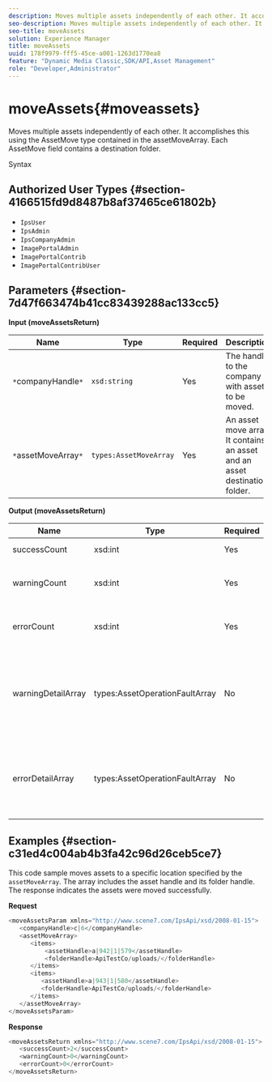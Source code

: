 ```yaml
---
description: Moves multiple assets independently of each other. It accomplishes this using the AssetMove type contained in the assetMoveArray. Each AssetMove field contains a destination folder.
seo-description: Moves multiple assets independently of each other. It accomplishes this using the AssetMove type contained in the assetMoveArray. Each AssetMove field contains a destination folder.
seo-title: moveAssets
solution: Experience Manager
title: moveAssets
uuid: 178f9979-fff5-45ce-a001-1263d1770ea8
feature: "Dynamic Media Classic,SDK/API,Asset Management"
role: "Developer,Administrator"
---
```


# moveAssets{#moveassets}

Moves multiple assets independently of each other. It accomplishes this using the AssetMove type contained in the assetMoveArray. Each AssetMove field contains a destination folder.

 Syntax 

## Authorized User Types {#section-4166515fd9d8487b8af37465ce61802b}

* `IpsUser` 
* `IpsAdmin` 
* `IpsCompanyAdmin` 
* `ImagePortalAdmin` 
* `ImagePortalContrib` 
* `ImagePortalContribUser`

## Parameters {#section-7d47f663474b41cc83439288ac133cc5}

**Input (moveAssetsReturn)** 

|  Name  | Type  | Required  | Description  |
|---|---|---|---|
|  `*`companyHandle`*`  | `xsd:string`  | Yes  | The handle to the company with assets to be moved.  |
|  `*`assetMoveArray`*`  | `types:AssetMoveArray`  | Yes  | An asset move array. It contains an asset and an asset destination folder.  |

**Output (moveAssetsReturn)** 

<table id="table_FD902FAB4F98413C8A051270ADD7D9C7"> 
 <thead> 
  <tr> 
   <th colname="col1" class="entry"> Name </th> 
   <th colname="col2" class="entry"> Type </th> 
   <th colname="col3" class="entry"> Required </th> 
   <th colname="col4" class="entry"> Description </th> 
  </tr> 
 </thead>
 <tbody> 
  <tr> 
   <td colname="col1"> <span class="codeph"> <span class="varname"> successCount</span> </span> </td> 
   <td colname="col2"> <span class="codeph"> xsd:int</span> </td> 
   <td colname="col3"> Yes </td> 
   <td colname="col4"> Successfully moved asset count. </td> 
  </tr> 
  <tr> 
   <td colname="col1"> <span class="codeph"> <span class="varname"> warningCount</span> </span> </td> 
   <td colname="col2"> <span class="codeph"> xsd:int</span> </td> 
   <td colname="col3"> Yes </td> 
   <td colname="col4"> Count of assets that generated warnings when the operation attempted to move them. </td> 
  </tr> 
  <tr> 
   <td colname="col1"> <span class="codeph"> <span class="varname"> errorCount</span> </span> </td> 
   <td colname="col2"> <span class="codeph"> xsd:int</span> </td> 
   <td colname="col3"> Yes </td> 
   <td colname="col4"> Count of assets that generated errors when the operation attempted to move them. </td> 
  </tr> 
  <tr> 
   <td colname="col1"> <span class="codeph"> <span class="varname"> warningDetailArray</span> </span> </td> 
   <td colname="col2"> <span class="codeph"> types:AssetOperationFaultArray</span> </td> 
   <td colname="col3"> No </td> 
   <td colname="col4"> <span class="codeph"> AssetOperationFaults</span>that contain the: 
    <ul id="ul_689F4A87A68140F18DFB43868226A409"> 
     <li id="li_274C8BF5932F4AF584AA92F25E0F33C6">Assets that threw the warnings. </li> 
     <li id="li_5CC4A9120CA94F968CAF0D0135C49E0A">Warning codes. </li> 
     <li id="li_AEC91FA68B2E43BC8BAA108C743F5667">Reason for the warning. </li> 
    </ul> </td> 
  </tr> 
  <tr> 
   <td colname="col1"> <span class="codeph"> <span class="varname"> errorDetailArray</span> </span> </td> 
   <td colname="col2"> <span class="codeph"> types:AssetOperationFaultArray</span> </td> 
   <td colname="col3"> No </td> 
   <td colname="col4"> <span class="codeph"> AssetOperationFaults</span>that contain the: 
    <ul id="ul_C397BC384A134F429D01ADA28DF2E097"> 
     <li id="li_EAEBB5F539164480BA9EAA7C8FFBF69A">Assets that threw the errors. </li> 
     <li id="li_F96D5FBB2F7A402AA36D8DFA3971391D">Error codes. </li> 
     <li id="li_F610415E416F43DDA4B1DBF1897E2F61">Reason for the errors. </li> 
    </ul> </td> 
  </tr> 
 </tbody> 
</table>

## Examples {#section-c31ed4c004ab4b3fa42c96d26ceb5ce7}

This code sample moves assets to a specific location specified by the `assetMoveArray`. The array includes the asset handle and its folder handle. The response indicates the assets were moved successfully.

**Request** 

```java
<moveAssetsParam xmlns="http://www.scene7.com/IpsApi/xsd/2008-01-15">
   <companyHandle>c|6</companyHandle>
   <assetMoveArray>
      <items>
          <assetHandle>a|942|1|579</assetHandle>
          <folderHandle>ApiTestCo/uploads/</folderHandle>
      </items>
      <items>
         <assetHandle>a|943|1|580</assetHandle>
         <folderHandle>ApiTestCo/uploads/</folderHandle>
      </items>
   </assetMoveArray>
</moveAssetsParam>
```

**Response** 

```java
<moveAssetsReturn xmlns="http://www.scene7.com/IpsApi/xsd/2008-01-15">
   <successCount>2</successCount>
   <warningCount>0</warningCount>
   <errorCount>0</errorCount>
</moveAssetsReturn>
```

